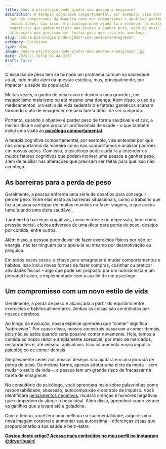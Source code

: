 ```yaml
---
title: Como a psicologia pode ajudar uma pessoa a emagrecer
description: A terapia cognitiva comportamental, por exemplo, visa entender por
  que nos comportamos da maneira como nos comportamos e analisar padrões em
  nossas ações. Com isso, o psicólogo pode ajudá-la a entender os muitos fatores
  cognitivos que podem motivar uma pessoa a ganhar peso, além de auxiliar nas
  alterações que precisam ser feitas para que isso não aconteça.
slug: como-a-psicologia-pode-ajudar-uma-pessoa-a-emagrecer
category: Cotidiano
type: blog
image: como-a-psicologia-pode-ajudar-uma-pessoa-a-emagrecer.jpg
date: 2022-11-11T16:34:44.319Z
draft: false
---
```


O excesso de peso tem se tornado um problema comum na sociedade atual, indo muito além da questão estética, mas, principalmente, por impactar a saúde da população.

Muitas vezes, o ganho de peso ocorre devido a uma gravidez, um metabolismo mais lento ou até mesmo uma doença. Além disso, o uso de medicamentos, um estilo de vida sedentário e fatores genéticos acabam tornando o ato de emagrecer em uma tarefa difícil de ser cumprida.

Portanto, quando o objetivo é perder peso de forma saudável e eficaz, a melhor dica é sempre procurar profissionais de saúde – o que também inclui uma visita ao[ **psicólogo comportamental**](https://yuribusin.com.br/).

A terapia cognitiva comportamental, por exemplo, visa entender por que nos comportamos da maneira como nos comportamos e analisar padrões em nossas ações. Com isso, o psicólogo pode ajudá-la a entender os muitos fatores cognitivos que podem motivar uma pessoa a ganhar peso, além de auxiliar nas alterações que precisam ser feitas para que isso não aconteça.

## []()As barreiras para a perda de peso

Geralmente, a pessoa enfrenta uma série de desafios para conseguir perder peso. Entre elas estão as barreiras situacionais, como o trabalho que faz a pessoa participar de muitas reuniões ou fazer viagens, o que acaba tumultuando uma dieta saudável.

Também há barreiras cognitivas, como estresse ou depressão, bem como pressão social, efeitos adversos de uma dieta para perda de peso, desejos por comida, entre outros.

Além disso, a pessoa pode deixar de fazer exercícios físicos por não ter energia, não ter ninguém para apoiá-la ou mesmo por desmotivação ou preguiça.

Em todos esses casos, a chave para emagrecer é mudar comportamentos e hábitos. Isso inclui novas formas de fazer compras, cozinhar ou praticar atividades físicas – algo que pode ser proposto por um nutricionista e um personal trainer, e implementado com o auxílio de um psicólogo.

## []()Um compromisso com um novo estilo de vida

Geralmente, a perda de peso é alcançada a partir do equilíbrio entre exercícios e hábitos alimentares. Ambas as coisas são controladas por nossos cérebros.

Ao longo da evolução, nossa espécie aprendeu que “comer” significa “sobreviver”. Por causa disso, nossos ancestrais passaram a comer demais, pois não se sabia quando seria possível comer novamente. Hoje, temos a comida ao nosso redor e amplamente acessível, por meio de mercados, restaurantes e, até mesmo, aplicativos. Isso só aumenta nosso impulso psicológico de comer demais.

Simplesmente ceder aos nossos desejos não ajudará em uma jornada de perda de peso. Da mesma forma, apenas adotar uma dieta da moda – sem mudar o estilo de vida –, a pessoa tem um grande risco de fracassar na tarefa de emagrecer.

No consultório do psicólogo, você aprenderá mais sobre palavrinhas como responsabilidade, obsessão, autocompaixão e controle de impulso. Você identificará [pensamentos negativos](https://yuribusin.com.br/como-se-livrar-de-pensamentos-negativos/), mudará crenças e humores negativos que o impedem de atingir o peso ideal. Além disso, aprenderá como vencer os gatilhos que a levam até a geladeira.

Com o tempo, você terá uma melhora na sua mentalidade, adquirir uma nova imagem corporal e aumentar sua autoestima – diferenças essas que proporcionarão a sua saúde e bem-estar.

**[Gostou deste artigo? Acesse mais conteúdos no meu perfil no Instagram @dryuribusin!](https://www.instagram.com/dryuribusin/)**
